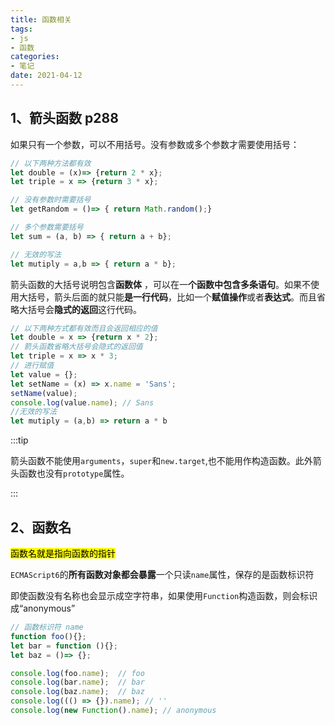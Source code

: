 ```yaml
---
title: 函数相关
tags:
- js
- 函数
categories:
- 笔记 
date: 2021-04-12
---
```


## 1、箭头函数 p288

如果只有一个参数，可以不用括号。没有参数或多个参数才需要使用括号：

```js
// 以下两种方法都有效
let double = (x)=> {return 2 * x};
let triple = x => {return 3 * x};

// 没有参数时需要括号
let getRandom = ()=> { return Math.random();}

// 多个参数需要括号
let sum = (a, b) => { return a + b};

// 无效的写法
let mutiply = a,b => { return a * b};
```

箭头函数的大括号说明包含**函数体** ，可以在一**个函数中包含多条语句**。如果不使用大括号，箭头后面的就只能**是一行代码**，比如一个**赋值操作**或者**表达式**。而且省略大括号会**隐式的返回**这行代码。

```js
// 以下两种方式都有效而且会返回相应的值
let double = x => {return x * 2};
// 箭头函数省略大括号会隐式的返回值
let triple = x => x * 3;
// 进行赋值
let value = {};
let setName = (x) => x.name = 'Sans';
setName(value);
console.log(value.name); // Sans
//无效的写法
let mutiply = (a,b) => return a * b
```

:::tip

箭头函数不能使用`arguments`，`super`和`new.target`,也不能用作构造函数。此外箭头函数也没有`prototype`属性。

:::

## 2、函数名

<mark>函数名就是指向函数的指针</mark>

`ECMAScript6`的**所有函数对象都会暴露**一个只读`name`属性，保存的是函数标识符

即使函数没有名称也会显示成空字符串，如果使用`Function`构造函数，则会标识成“anonymous”

```js
// 函数标识符 name
function foo(){};
let bar = function (){};
let baz = ()=> {};

console.log(foo.name);  // foo
console.log(bar.name);  // bar
console.log(baz.name);  // baz
console.log((() => {}).name); // ''
console.log(new Function().name); // anonymous
```
